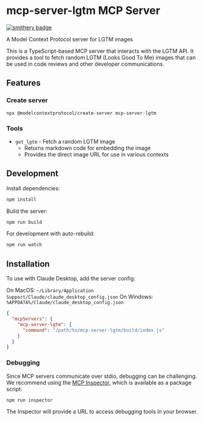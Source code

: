 # mcp-server-lgtm MCP Server

[![smithery badge](https://smithery.ai/badge/@dongri/mcp-server-lgtm)](https://smithery.ai/server/@dongri/mcp-server-lgtm)

A Model Context Protocol server for LGTM images

This is a TypeScript-based MCP server that interacts with the LGTM API. It provides a tool to fetch random LGTM (Looks Good To Me) images that can be used in code reviews and other developer communications.

## Features

### Create server
```
npx @modelcontextprotocol/create-server mcp-server-lgtm
```

### Tools
- `get_lgtm` - Fetch a random LGTM image
  - Returns markdown code for embedding the image
  - Provides the direct image URL for use in various contexts

## Development

Install dependencies:
```bash
npm install
```

Build the server:
```bash
npm run build
```

For development with auto-rebuild:
```bash
npm run watch
```

## Installation

To use with Claude Desktop, add the server config:

On MacOS: `~/Library/Application Support/Claude/claude_desktop_config.json`
On Windows: `%APPDATA%/Claude/claude_desktop_config.json`

```json
{
  "mcpServers": {
    "mcp-server-lgtm": {
      "command": "/path/to/mcp-server-lgtm/build/index.js"
    }
  }
}
```

### Debugging

Since MCP servers communicate over stdio, debugging can be challenging. We recommend using the [MCP Inspector](https://github.com/modelcontextprotocol/inspector), which is available as a package script:

```bash
npm run inspector
```

The Inspector will provide a URL to access debugging tools in your browser.
